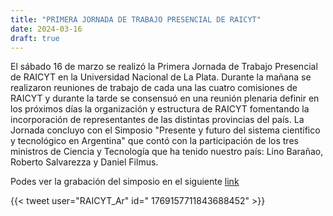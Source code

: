```yaml
---
title: "PRIMERA JORNADA DE TRABAJO PRESENCIAL DE RAICYT"
date: 2024-03-16
draft: true
---
```

El sábado 16 de marzo se realizó la Primera Jornada de Trabajo Presencial de RAICYT en la Universidad Nacional de La Plata. 
Durante la mañana se realizaron reuniones de trabajo de cada una las cuatro comisiones de RAICYT y durante la tarde se consensuó en una reunión plenaria definir en los próximos días la organización y estructura de RAICYT fomentando la incorporación de representantes de las distintas provincias del país.
La Jornada concluyo con el  Simposio "Presente y futuro del sistema científico y tecnológico en Argentina"  que contó con la participación de los tres ministros de Ciencia y Tecnología que ha tenido nuestro país: Lino Barañao, Roberto Salvarezza y Daniel Filmus.

Podes ver la grabación del simposio en el siguiente [link](https://youtu.be/2TGnbrq-nfM?si=pho4gYz5GDgc9NVm)

{{< tweet user="RAICYT_Ar" id=" 1769157711843688452" >}}



